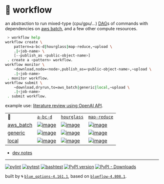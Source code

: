 # 📜 workflow

an abstraction to run mixed-type (cpu/gpu/...) [DAG](https://networkx.org/documentation/stable/reference/classes/digraph.html)s of commands with dependencies on [aws batch](https://aws.amazon.com/batch/), and a few other compute resources.

```bash
 > workflow help
workflow create \
	pattern=a-bc-d|hourglass|map-reduce,~upload \
	.|<job-name> \
	[--publish_as <public-object-name>]
 . create a <pattern> workflow.
workflow monitor \
	~download,node=<node>,publish_as=<public-object-name>,~upload \
	.|<job-name>
 . monitor workflow.
workflow submit \
	~download,dryrun,to=aws_batch|generic|local,~upload \
	.|<job-name>
 . submit workflow.
```

example use: [literature review using OpenAI API](https://github.com/kamangir/openai-commands/tree/main/openai_commands/literature_review).

|   |   |   |   |
| --- | --- | --- | --- |
| 📜 | [`a-bc-d`](./patterns/a-bc-d.dot) | [`hourglass`](./patterns/hourglass.dot) | [`map-reduce`](./patterns/map-reduce.dot) |
| [aws_batch](./runners/aws_batch.py) | [![image](https://kamangir-public.s3.ca-central-1.amazonaws.com/aws_batch-a-bc-d/workflow.gif?raw=true&random=xfe99A2P53N7f1zG)](https://kamangir-public.s3.ca-central-1.amazonaws.com/aws_batch-a-bc-d/workflow.gif?raw=true&random=xfe99A2P53N7f1zG) | [![image](https://kamangir-public.s3.ca-central-1.amazonaws.com/aws_batch-hourglass/workflow.gif?raw=true&random=99b3dL5NeuiZv20T)](https://kamangir-public.s3.ca-central-1.amazonaws.com/aws_batch-hourglass/workflow.gif?raw=true&random=99b3dL5NeuiZv20T) | [![image](https://kamangir-public.s3.ca-central-1.amazonaws.com/aws_batch-map-reduce/workflow.gif?raw=true&random=0WdKCZC34Vd7AqEY)](https://kamangir-public.s3.ca-central-1.amazonaws.com/aws_batch-map-reduce/workflow.gif?raw=true&random=0WdKCZC34Vd7AqEY) |
| [generic](./runners/generic.py) | [![image](https://kamangir-public.s3.ca-central-1.amazonaws.com/generic-a-bc-d/workflow.gif?raw=true&random=tc0jJhIM6RDFrlTM)](https://kamangir-public.s3.ca-central-1.amazonaws.com/generic-a-bc-d/workflow.gif?raw=true&random=tc0jJhIM6RDFrlTM) | [![image](https://kamangir-public.s3.ca-central-1.amazonaws.com/generic-hourglass/workflow.gif?raw=true&random=u03ATqnvSM3q93qE)](https://kamangir-public.s3.ca-central-1.amazonaws.com/generic-hourglass/workflow.gif?raw=true&random=u03ATqnvSM3q93qE) | [![image](https://kamangir-public.s3.ca-central-1.amazonaws.com/generic-map-reduce/workflow.gif?raw=true&random=4keaStsFVeZ930dr)](https://kamangir-public.s3.ca-central-1.amazonaws.com/generic-map-reduce/workflow.gif?raw=true&random=4keaStsFVeZ930dr) |
| [local](./runners/local.py) | [![image](https://kamangir-public.s3.ca-central-1.amazonaws.com/local-a-bc-d/workflow.gif?raw=true&random=UFsVYOdKp7qS0L74)](https://kamangir-public.s3.ca-central-1.amazonaws.com/local-a-bc-d/workflow.gif?raw=true&random=UFsVYOdKp7qS0L74) | [![image](https://kamangir-public.s3.ca-central-1.amazonaws.com/local-hourglass/workflow.gif?raw=true&random=yxa3W5PtRpXPm2ey)](https://kamangir-public.s3.ca-central-1.amazonaws.com/local-hourglass/workflow.gif?raw=true&random=yxa3W5PtRpXPm2ey) | [![image](https://kamangir-public.s3.ca-central-1.amazonaws.com/local-map-reduce/workflow.gif?raw=true&random=9OM1kQFrNwNfSO2O)](https://kamangir-public.s3.ca-central-1.amazonaws.com/local-map-reduce/workflow.gif?raw=true&random=9OM1kQFrNwNfSO2O) |

- [dev notes](https://arash-kamangir.medium.com/%EF%B8%8F-openai-experiments-54-e49117dc69ef)

---


[![pylint](https://github.com/kamangir/notebooks-and-scripts/actions/workflows/pylint.yml/badge.svg)](https://github.com/kamangir/notebooks-and-scripts/actions/workflows/pylint.yml) [![pytest](https://github.com/kamangir/notebooks-and-scripts/actions/workflows/pytest.yml/badge.svg)](https://github.com/kamangir/notebooks-and-scripts/actions/workflows/pytest.yml) [![bashtest](https://github.com/kamangir/notebooks-and-scripts/actions/workflows/bashtest.yml/badge.svg)](https://github.com/kamangir/notebooks-and-scripts/actions/workflows/bashtest.yml) [![PyPI version](https://img.shields.io/pypi/v/notebooks-and-scripts.svg)](https://pypi.org/project/notebooks-and-scripts/) [![PyPI - Downloads](https://img.shields.io/pypi/dd/notebooks-and-scripts)](https://pypistats.org/packages/notebooks-and-scripts)

built by 🌀 [`blue_options-4.161.1`](https://github.com/kamangir/awesome-bash-cli), based on [`blueflow-4.808.1`](https://github.com/kamangir/notebooks-and-scripts).
